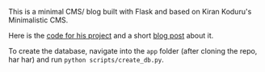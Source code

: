 This is a minimal CMS/ blog built with Flask and based on Kiran Koduru's Minimalistic CMS.  

Here is the [code for his project](https://github.com/kirankoduru/flask-cms-demo) and a short [blog post](https://kirankoduru.github.io/python/flask-cms-app.html) about it.  

To create the database, navigate into the `app` folder (after cloning the repo, har har) and run `python scripts/create_db.py`.  
